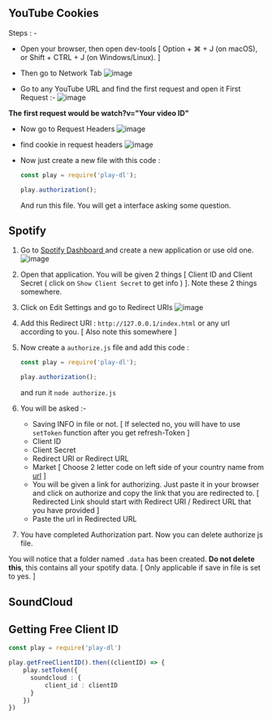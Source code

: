 
## YouTube Cookies

Steps : - 

- Open your browser, then open dev-tools [ Option + ⌘ + J (on macOS), or Shift + CTRL + J (on Windows/Linux). ]

- Then go to Network Tab 
![image](https://user-images.githubusercontent.com/65385476/131779512-0f5773a2-f7b5-4f9d-afcb-a6d5cd97931c.png)

- Go to any YouTube URL and find the first request and open it
First Request :- 
![image](https://user-images.githubusercontent.com/65385476/131779664-9b63bca0-7036-4405-9945-a51049303665.png)

 **The first request would be watch?v="Your video ID"**

- Now go to Request Headers 
![image](https://user-images.githubusercontent.com/65385476/131779800-adc6f5b9-23e8-4252-aee5-f492d0916baa.png)

- find cookie in request headers 
![image](https://user-images.githubusercontent.com/65385476/131779829-30ffce93-536a-43c2-9266-419c7b9b745b.png)

- Now just create a new file with this code :
    ```ts
    const play = require('play-dl');
    
    play.authorization();
    ``` 
    And run this file. You will get a interface asking some question.

## Spotify

1. Go to [ Spotify Dashboard ](https://developer.spotify.com/dashboard/login) and create a new application or use old one.
![image](https://user-images.githubusercontent.com/65385476/132643880-a6831ee6-d8f7-4404-b749-0e3f3d611a64.png)

2. Open that application. You will be given 2 things [ Client ID and Client Secret ( click on `Show Client Secret` to get info ) ]. Note these 2 things somewhere.

3. Click on Edit Settings and go to Redirect URIs
![image](https://user-images.githubusercontent.com/65385476/132644797-d66b07dc-58cc-4fbd-80a9-6b938be138a9.png)

4. Add this Redirect URI : `http://127.0.0.1/index.html` or any url according to you. [ Also note this somewhere ]

5. Now create a `authorize.js` file and add this code :
    ```ts
    const play = require('play-dl');
    
    play.authorization();
    ``` 
    and run it `node authorize.js`

6. You will be asked :-
     - Saving INFO in file or not. [ If selected no, you will have to use `setToken` function after you get refresh-Token ]
     - Client ID
     - Client Secret
     - Redirect URI or Redirect URL
     - Market [ Choose 2 letter code on left side of your country name from [url](https://en.wikipedia.org/wiki/ISO_3166-1_alpha-2#Officially_assigned_code_elements) ]
     - You will be given a link for authorizing. Just paste it in your browser and click on authorize and copy the link that you are redirected to. [ Redirected Link should start with Redirect URI / Redirect URL that you have provided ]
     - Paste the url in Redirected URL

7. You have completed Authorization part. Now you can delete authorize js file. 

You will notice that a folder named `.data` has been created. **Do not delete this**, this contains all your spotify data. [ Only applicable if save in file is set to yes. ]

## SoundCloud

## Getting Free Client ID

``` ts
const play = require('play-dl')

play.getFreeClientID().then((clientID) => {
    play.setToken({
      soundcloud : {
          client_id : clientID
      }
    })
})
```
